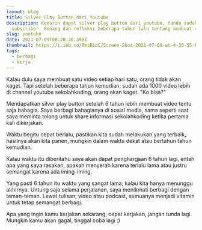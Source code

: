 ```yaml
---
layout: blog
title: Silver Play Button dari Youtube
description: Kemarin dapat silver play button dari youtube, tanda sudah 100.000
  subscriber. Senang dan refleksi beberapa tahun lalu tentang membuat video
slug: youtube
date: 2021-07-09T08:20:36.396Z
thumbnail: https://i.ibb.co/8mtB1dC/Screen-Shot-2021-07-09-at-4-30-55-PM.png
tags:
  - berbagi
  - kerja
---
```

Kalau dulu saya membuat satu video setiap hari satu, orang tidak akan kaget. Tapi setelah beberapa tahun kemudian, sudah ada 1000 video lebih di channel youtube sekolahkoding, orang akan kaget. "Ko bisa?"

Mendapatkan silver play button setelah 6 tahun lebih membuat video tentu saja bahagia. Saya berbagi bahagianya di sosial media, sama seperti saat saya meminta tolong untuk share informasi sekolahkoding ketika pertama kali dikerjakan.

Waktu begitu cepat berlalu, pastikan kita sudah melakukan yang terbaik, hasilnya akan kita panen, mungkin dalam waktu dekat atau bertahun tahun kemudian.

Kalau waktu itu diberitahu saya akan dapat penghargaan 6 tahun lagi, entah apa yang saya rasakan, apakah menyerah karena terlalu lama atau justru semangat karena ada iming-iming. 

Yang pasti 6 tahun itu waktu yang sangat lama, kalau kita hanya menunggu akhirnya. Untung saja selama perjalanan, saya menikmati berbagi dengan teman-teman. Lewat tulisan, video atau podcast, semuanya menjadi vitamin untuk tetap semangat berbagi.

Apa yang ingin kamu kerjakan sekarang, cepat kerjakan, jangan tunda lagi. Mungkin kamu akan gagal, tinggal coba lagi :)